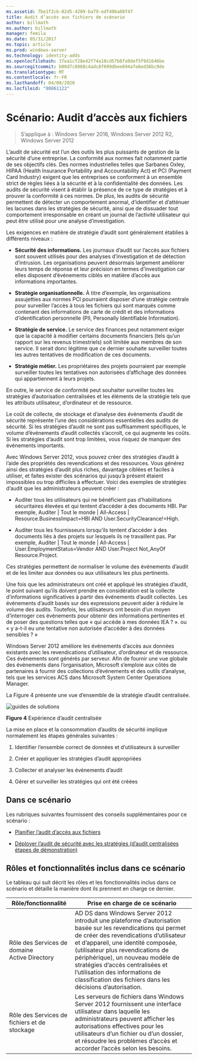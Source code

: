 ```yaml
---
ms.assetid: 7be1f2cb-02d5-4209-ba79-edf496a88f47
title: Audit d’accès aux fichiers de scénario
author: billmath
ms.author: billmath
manager: femila
ms.date: 05/31/2017
ms.topic: article
ms.prod: windows-server
ms.technology: identity-adds
ms.openlocfilehash: 37ea1cf28e42f74a18cd57b8fa9def5f9d1646be
ms.sourcegitcommit: b00d7c8968c4adc8f699dbee694afe6ed36bc9de
ms.translationtype: MT
ms.contentlocale: fr-FR
ms.lasthandoff: 04/08/2020
ms.locfileid: "80861122"
---
```

# <a name="scenario-file-access-auditing"></a>Scénario: Audit d’accès aux fichiers

>S’applique à : Windows Server 2016, Windows Server 2012 R2, Windows Server 2012

L’audit de sécurité est l’un des outils les plus puissants de gestion de la sécurité d’une entreprise. La conformité aux normes fait notamment partie de ses objectifs clés. Des normes industrielles telles que Sarbanes Oxley, HIPAA (Health Insurance Portability and Accountability Act) et PCI (Payment Card Industry) exigent que les entreprises se conforment à un ensemble strict de règles liées à la sécurité et à la confidentialité des données. Les audits de sécurité visent à établir la présence de ce type de stratégies et à prouver la conformité à ces normes. De plus, les audits de sécurité permettent de détecter un comportement anormal, d’identifier et d’atténuer les lacunes dans les stratégies de sécurité, ainsi que de dissuader tout comportement irresponsable en créant un journal de l’activité utilisateur qui peut être utilisé pour une analyse d’investigation.  
  
Les exigences en matière de stratégie d’audit sont généralement établies à différents niveaux :  
  
-   **Sécurité des informations.** Les journaux d’audit sur l’accès aux fichiers sont souvent utilisés pour des analyses d’investigation et de détection d’intrusion. Les organisations peuvent désormais largement améliorer leurs temps de réponse et leur précision en termes d’investigation car elles disposent d’événements ciblés en matière d’accès aux informations importantes.  
  
-   **Stratégie organisationnelle.** À titre d’exemple, les organisations assujetties aux normes PCI pourraient disposer d’une stratégie centrale pour surveiller l’accès à tous les fichiers qui sont marqués comme contenant des informations de carte de crédit et des informations d’identification personnelle (PII, Personally Identifiable Information).  
  
-   **Stratégie de service.** Le service des finances peut notamment exiger que la capacité à modifier certains documents financiers (tels qu’un rapport sur les revenus trimestriels) soit limitée aux membres de son service. Il serait donc légitime que ce dernier souhaite surveiller toutes les autres tentatives de modification de ces documents.  
  
-   **Stratégie métier.** Les propriétaires des projets pourraient par exemple surveiller toutes les tentatives non autorisées d’affichage des données qui appartiennent à leurs projets.  
  
En outre, le service de conformité peut souhaiter surveiller toutes les stratégies d’autorisation centralisées et les éléments de la stratégie tels que les attributs utilisateur, d’ordinateur et de ressource.  
  
Le coût de collecte, de stockage et d’analyse des événements d’audit de sécurité représente l’une des considérations essentielles des audits de sécurité. Si les stratégies d’audit ne sont pas suffisamment spécifiques, le volume d’événements d’audit collectés s’accroît, ce qui augmente les coûts. Si les stratégies d’audit sont trop limitées, vous risquez de manquer des événements importants.  
  
Avec Windows Server 2012, vous pouvez créer des stratégies d’audit à l’aide des propriétés des revendications et des ressources. Vous générez ainsi des stratégies d’audit plus riches, davantage ciblées et faciles à utiliser, et faites exister des scénarios qui jusqu’à présent étaient impossibles ou trop difficiles à effectuer. Voici des exemples de stratégies d’audit que les administrateurs peuvent créer :  
  
-   Auditer tous les utilisateurs qui ne bénéficient pas d’habilitations sécuritaires élevées et qui tentent d’accéder à des documents HBI. Par exemple, Auditer | Tout le monde | All-Access | Resource.BusinessImpact=HBI AND User.SecurityClearance!=High.  
  
-   Auditer tous les fournisseurs lorsqu’ils tentent d’accéder à des documents liés à des projets sur lesquels ils ne travaillent pas. Par exemple, Auditer | Tout le monde | All-Access | User.EmploymentStatus=Vendor AND User.Project Not_AnyOf Resource.Project.  
  
Ces stratégies permettent de normaliser le volume des événements d’audit et de les limiter aux données ou aux utilisateurs les plus pertinents.  
  
Une fois que les administrateurs ont créé et appliqué les stratégies d’audit, le point suivant qu’ils doivent prendre en considération est la collecte d’informations significatives à partir des événements d’audit collectés. Les événements d’audit basés sur des expressions peuvent aider à réduire le volume des audits. Toutefois, les utilisateurs ont besoin d’un moyen d’interroger ces événements pour obtenir des informations pertinentes et de poser des questions telles que « qui accède à mes données IEA ? ». ou « y a-t-il eu une tentative non autorisée d’accéder à des données sensibles ? »  
  
 Windows Server 2012 améliore les événements d’accès aux données existants avec les revendications d’utilisateur, d’ordinateur et de ressource. Ces événements sont générés par serveur. Afin de fournir une vue globale des événements dans l’organisation, Microsoft s’emploie aux côtés de partenaires à fournir des collections d’événements et des outils d’analyse, tels que les services ACS dans Microsoft System Center Operations Manager.  
  
La Figure 4 présente une vue d’ensemble de la stratégie d’audit centralisée.  
  
![guides de solutions](media/Scenario--File-Access-Auditing/DynamicAccessControl_RevGuide_4.JPG)  
  
**Figure 4** Expérience d’audit centralisée  
  
La mise en place et la consommation d’audits de sécurité implique normalement les étapes générales suivantes :  
  
1.  Identifier l’ensemble correct de données et d’utilisateurs à surveiller  
  
2.  Créer et appliquer les stratégies d’audit appropriées  
  
3.  Collecter et analyser les événements d’audit  
  
4.  Gérer et surveiller les stratégies qui ont été créées  
  
## <a name="in-this-scenario"></a>Dans ce scénario  
Les rubriques suivantes fournissent des conseils supplémentaires pour ce scénario :  
  
-   [Planifier l’audit d’accès aux fichiers](Plan-for-File-Access-Auditing.md)  
  
-   [Déployer l’audit de sécurité avec les stratégies &#40;d’audit centralisées étapes de démonstration&#41;](Deploy-Security-Auditing-with-Central-Audit-Policies--Demonstration-Steps-.md)  
  
## <a name="roles-and-features-included-in-this-scenario"></a><a name="BKMK_NEW"></a>Rôles et fonctionnalités inclus dans ce scénario  
Le tableau qui suit décrit les rôles et les fonctionnalités inclus dans ce scénario et détaille la manière dont ils prennent en charge ce dernier.  
  
|Rôle/fonctionnalité|Prise en charge de ce scénario|  
|-----------------|---------------------------------|  
|Rôle des Services de domaine Active Directory|AD DS dans Windows Server 2012 introduit une plateforme d’autorisation basée sur les revendications qui permet de créer des revendications d’utilisateur et d’appareil, une identité composée, (utilisateur plus revendications de périphérique), un nouveau modèle de stratégies d’accès centralisées et l’utilisation des informations de classification des fichiers dans les décisions d’autorisation.|  
|Rôle des Services de fichiers et de stockage|Les serveurs de fichiers dans Windows Server 2012 fournissent une interface utilisateur dans laquelle les administrateurs peuvent afficher les autorisations effectives pour les utilisateurs d’un fichier ou d’un dossier, et résoudre les problèmes d’accès et accorder l’accès selon les besoins.|  
  


